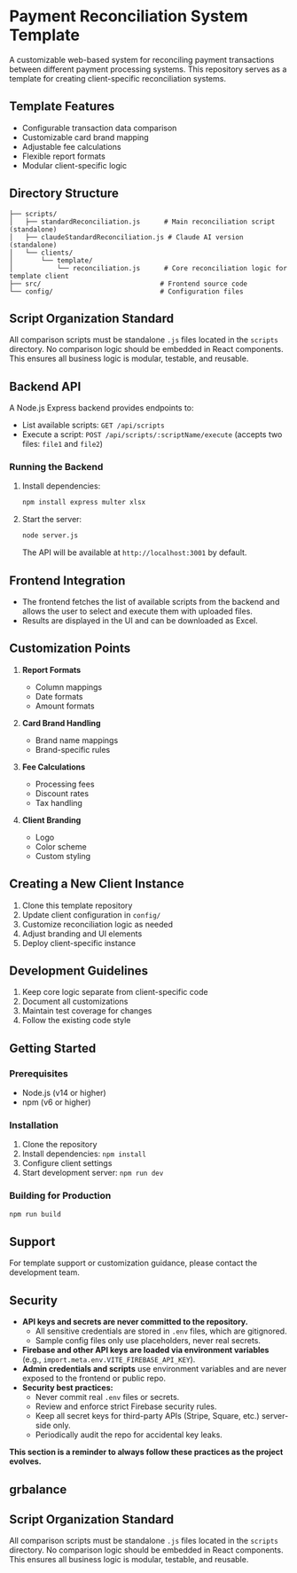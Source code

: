 # Payment Reconciliation System Template

A customizable web-based system for reconciling payment transactions between different payment processing systems. This repository serves as a template for creating client-specific reconciliation systems.

## Template Features

- Configurable transaction data comparison
- Customizable card brand mapping
- Adjustable fee calculations
- Flexible report formats
- Modular client-specific logic

## Directory Structure

```
├── scripts/
│   ├── standardReconciliation.js      # Main reconciliation script (standalone)
│   ├── claudeStandardReconciliation.js # Claude AI version (standalone)
│   └── clients/
│       └── template/
│           └── reconciliation.js      # Core reconciliation logic for template client
├── src/                              # Frontend source code
└── config/                           # Configuration files
```

## Script Organization Standard

All comparison scripts must be standalone `.js` files located in the `scripts` directory. No comparison logic should be embedded in React components. This ensures all business logic is modular, testable, and reusable.

## Backend API

A Node.js Express backend provides endpoints to:
- List available scripts: `GET /api/scripts`
- Execute a script: `POST /api/scripts/:scriptName/execute` (accepts two files: `file1` and `file2`)

### Running the Backend

1. Install dependencies:
   ```bash
   npm install express multer xlsx
   ```
2. Start the server:
   ```bash
   node server.js
   ```
   The API will be available at `http://localhost:3001` by default.

## Frontend Integration

- The frontend fetches the list of available scripts from the backend and allows the user to select and execute them with uploaded files.
- Results are displayed in the UI and can be downloaded as Excel.

## Customization Points

1. **Report Formats**
   - Column mappings
   - Date formats
   - Amount formats

2. **Card Brand Handling**
   - Brand name mappings
   - Brand-specific rules

3. **Fee Calculations**
   - Processing fees
   - Discount rates
   - Tax handling

4. **Client Branding**
   - Logo
   - Color scheme
   - Custom styling

## Creating a New Client Instance

1. Clone this template repository
2. Update client configuration in `config/`
3. Customize reconciliation logic as needed
4. Adjust branding and UI elements
5. Deploy client-specific instance

## Development Guidelines

1. Keep core logic separate from client-specific code
2. Document all customizations
3. Maintain test coverage for changes
4. Follow the existing code style

## Getting Started

### Prerequisites

- Node.js (v14 or higher)
- npm (v6 or higher)

### Installation

1. Clone the repository
2. Install dependencies: `npm install`
3. Configure client settings
4. Start development server: `npm run dev`

### Building for Production

```bash
npm run build
```

## Support

For template support or customization guidance, please contact the development team.

## Security

- **API keys and secrets are never committed to the repository.**
  - All sensitive credentials are stored in `.env` files, which are gitignored.
  - Sample config files only use placeholders, never real secrets.
- **Firebase and other API keys are loaded via environment variables** (e.g., `import.meta.env.VITE_FIREBASE_API_KEY`).
- **Admin credentials and scripts** use environment variables and are never exposed to the frontend or public repo.
- **Security best practices:**
  - Never commit real `.env` files or secrets.
  - Review and enforce strict Firebase security rules.
  - Keep all secret keys for third-party APIs (Stripe, Square, etc.) server-side only.
  - Periodically audit the repo for accidental key leaks.

**This section is a reminder to always follow these practices as the project evolves.**

## grbalance

## Script Organization Standard

All comparison scripts must be standalone `.js` files located in the `scripts` directory. No comparison logic should be embedded in React components. This ensures all business logic is modular, testable, and reusable. 